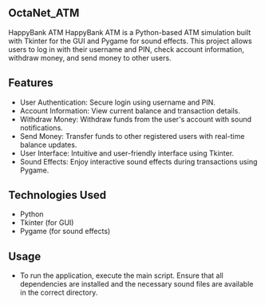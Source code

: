 ## OctaNet_ATM
HappyBank ATM
HappyBank ATM is a Python-based ATM simulation built with Tkinter for the GUI and Pygame for sound effects. This project allows users to log in with their username and PIN, check account information, withdraw money, and send money to other users.

## Features
  - User Authentication: Secure login using username and PIN.
  - Account Information: View current balance and transaction details.
  - Withdraw Money: Withdraw funds from the user's account with sound notifications.
  - Send Money: Transfer funds to other registered users with real-time balance updates.
  - User Interface: Intuitive and user-friendly interface using Tkinter.
  - Sound Effects: Enjoy interactive sound effects during transactions using Pygame.

## Technologies Used
  - Python
  - Tkinter (for GUI)
  - Pygame (for sound effects)

## Usage
  - To run the application, execute the main script. Ensure that all dependencies are installed and the necessary sound files are available in the correct directory.

